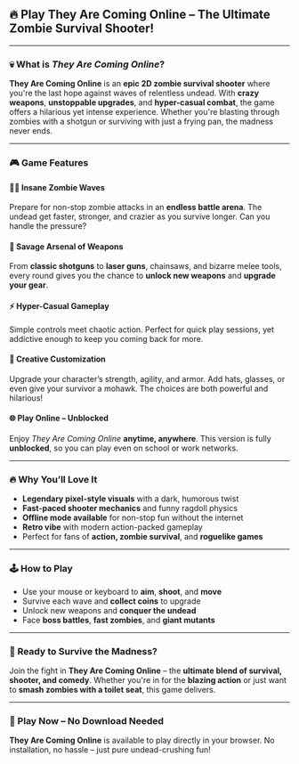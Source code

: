 ## 🔥 Play They Are Coming Online – The Ultimate Zombie Survival Shooter!

---

### 💀 What is *They Are Coming Online*?

**They Are Coming Online** is an **epic 2D zombie survival shooter** where you're the last hope against waves of relentless undead. With **crazy weapons**, **unstoppable upgrades**, and **hyper-casual combat**, the game offers a hilarious yet intense experience. Whether you're blasting through zombies with a shotgun or surviving with just a frying pan, the madness never ends.

---

### 🎮 Game Features

#### 🧟‍♂️ **Insane Zombie Waves**

Prepare for non-stop zombie attacks in an **endless battle arena**. The undead get faster, stronger, and crazier as you survive longer. Can you handle the pressure?

#### 🔫 **Savage Arsenal of Weapons**

From **classic shotguns** to **laser guns**, chainsaws, and bizarre melee tools, every round gives you the chance to **unlock new weapons** and **upgrade your gear**.

#### ⚡ **Hyper-Casual Gameplay**

Simple controls meet chaotic action. Perfect for quick play sessions, yet addictive enough to keep you coming back for more.

#### 🧠 **Creative Customization**

Upgrade your character’s strength, agility, and armor. Add hats, glasses, or even give your survivor a mohawk. The choices are both powerful and hilarious!

#### 🌐 **Play Online – Unblocked**

Enjoy *They Are Coming Online* **anytime, anywhere**. This version is fully **unblocked**, so you can play even on school or work networks.

---

### 🔥 Why You’ll Love It

* **Legendary pixel-style visuals** with a dark, humorous twist
* **Fast-paced shooter mechanics** and funny ragdoll physics
* **Offline mode available** for non-stop fun without the internet
* **Retro vibe** with modern action-packed gameplay
* Perfect for fans of **action, zombie survival**, and **roguelike games**

---

### 🕹️ How to Play

* Use your mouse or keyboard to **aim**, **shoot**, and **move**
* Survive each wave and **collect coins** to upgrade
* Unlock new weapons and **conquer the undead**
* Face **boss battles**, **fast zombies**, and **giant mutants**

---

### 🚀 Ready to Survive the Madness?

Join the fight in **They Are Coming Online** – the **ultimate blend of survival, shooter, and comedy**. Whether you're in for the **blazing action** or just want to **smash zombies with a toilet seat**, this game delivers.

---

### 🔗 Play Now – No Download Needed

**They Are Coming Online** is available to play directly in your browser. No installation, no hassle – just pure undead-crushing fun!
